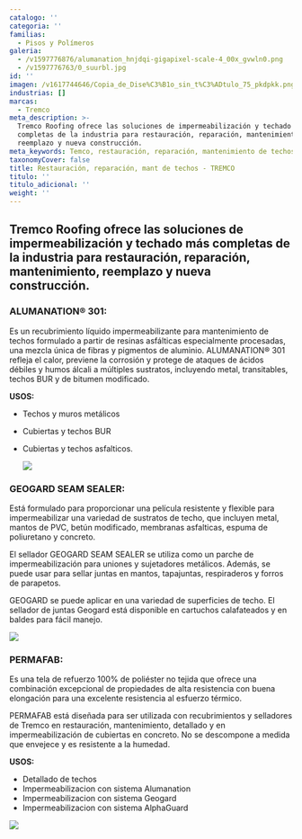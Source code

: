 ```yaml
---
catalogo: ''
categoria: ''
familias:
  - Pisos y Polímeros
galeria:
  - /v1597776876/alumanation_hnjdqi-gigapixel-scale-4_00x_gvwln0.png
  - /v1597776763/0_suurbl.jpg
id: ''
imagen: /v1617744646/Copia_de_Dise%C3%B1o_sin_t%C3%ADtulo_75_pkdpkk.png
industrias: []
marcas:
  - Tremco
meta_description: >-
  Tremco Roofing ofrece las soluciones de impermeabilización y techado más
  completas de la industria para restauración, reparación, mantenimiento,
  reemplazo y nueva construcción.
meta_keywords: Temco, restauración, reparación, mantenimiento de techos
taxonomyCover: false
title: Restauración, reparación, mant de techos - TREMCO
titulo: ''
titulo_adicional: ''
weight: ''
---
```

## Tremco Roofing ofrece las soluciones de impermeabilización y techado más completas de la industria para restauración, reparación, mantenimiento, reemplazo y nueva construcción.

### **ALUMANATION® 301:**

Es un recubrimiento líquido impermeabilizante para mantenimiento de techos formulado a partir de resinas asfálticas especialmente procesadas, una mezcla única de fibras y pigmentos de aluminio. ALUMANATION® 301 refleja el calor, previene la corrosión y protege de ataques de ácidos débiles y humos álcali a múltiples sustratos, incluyendo metal, transitables, techos BUR y de bitumen modificado.

**USOS:**

* Techos y muros metálicos
* Cubiertas y techos BUR
* Cubiertas y techos asfalticos.

  ![](https://res.cloudinary.com/novatec/v1597776732/11_pnl4k8.png)

### **GEOGARD SEAM SEALER:**

Está formulado para proporcionar una película resistente y flexible para impermeabilizar una variedad de sustratos de techo, que incluyen metal, mantos de PVC, betún modificado, membranas asfalticas, espuma de poliuretano y concreto.

El sellador GEOGARD SEAM SEALER se utiliza como un parche de impermeabilización para uniones y sujetadores metálicos. Además, se puede usar para sellar juntas en mantos, tapajuntas, respiraderos y forros de parapetos.

GEOGARD se puede aplicar en una variedad de superficies de techo. El sellador de juntas Geogard está disponible en cartuchos calafateados y en baldes para fácil manejo.

![](https://res.cloudinary.com/novatec/v1597776998/tremco-alumanation-301-8_r4rjs1.png)

### **PERMAFAB:**

Es una tela de refuerzo 100% de poliéster no tejida que ofrece una combinación excepcional de propiedades de alta resistencia con buena elongación para una excelente resistencia al esfuerzo térmico.

PERMAFAB está diseñada para ser utilizada con recubrimientos y selladores de Tremco en restauración, mantenimiento, detallado y en impermeabilización de cubiertas en concreto. No se descompone a medida que envejece y es resistente a la humedad.

**USOS:**

* Detallado de techos
* Impermeabilizacion con sistema Alumanation
* Impermeabilizacion con sistema Geogard
* Impermeabilizacion con sistema AlphaGuard

![](https://res.cloudinary.com/novatec/v1597777059/maxresdefault_jzwmvh.jpg)